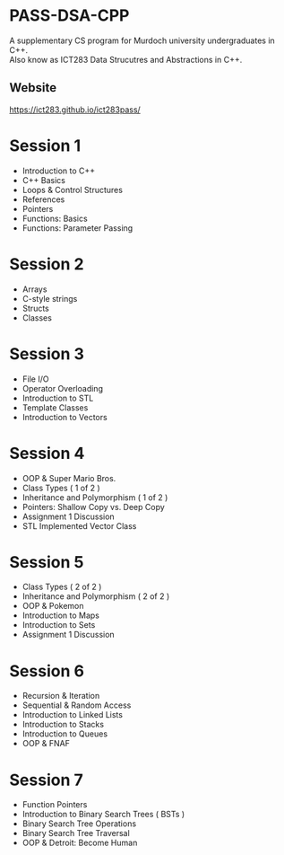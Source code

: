 # PASS-DSA-CPP
A supplementary CS program for Murdoch university undergraduates in C++.  
Also know as ICT283 Data Strucutres and Abstractions in C++. 

## Website 
https://ict283.github.io/ict283pass/

# Session 1
- Introduction to C++
- C++ Basics
- Loops & Control Structures
- References
- Pointers
- Functions: Basics
- Functions: Parameter Passing

# Session 2
- Arrays
- C-style strings
- Structs
- Classes

# Session 3
- File I/O
- Operator Overloading
- Introduction to STL
- Template Classes
- Introduction to Vectors

# Session 4
- OOP & Super Mario Bros.
- Class Types ( 1 of 2 )
- Inheritance and Polymorphism ( 1 of 2 )
- Pointers: Shallow Copy vs. Deep Copy
- Assignment 1 Discussion
- STL Implemented Vector Class

# Session 5
- Class Types ( 2 of 2 )
- Inheritance and Polymorphism ( 2 of 2 )
- OOP & Pokemon
- Introduction to Maps
- Introduction to Sets
- Assignment 1 Discussion

# Session 6
- Recursion & Iteration
- Sequential & Random Access
- Introduction to Linked Lists
- Introduction to Stacks
- Introduction to Queues
- OOP & FNAF

# Session 7
- Function Pointers
- Introduction to Binary Search Trees ( BSTs )
- Binary Search Tree Operations
- Binary Search Tree Traversal
- OOP & Detroit: Become Human
